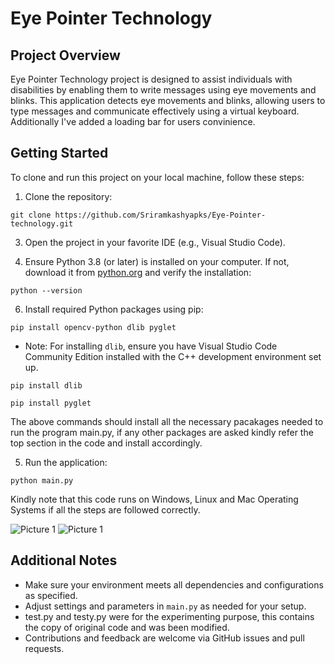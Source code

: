 # Eye Pointer Technology

## Project Overview
Eye Pointer Technology project is designed to assist individuals with disabilities by enabling them to write messages using eye movements and blinks. This application detects eye movements and blinks, allowing users to type messages and communicate effectively using a virtual keyboard. Additionally I've added a loading bar for users convinience.

## Getting Started
To clone and run this project on your local machine, follow these steps:

1. Clone the repository:
```
git clone https://github.com/Sriramkashyapks/Eye-Pointer-technology.git
```


3. Open the project in your favorite IDE (e.g., Visual Studio Code).

4. Ensure Python 3.8 (or later) is installed on your computer. If not, download it from [python.org](https://www.python.org/downloads/release/python-380/) and verify the installation:
```
python --version
```


6. Install required Python packages using pip:
```
pip install opencv-python dlib pyglet
```
- Note: For installing `dlib`, ensure you have Visual Studio Code Community Edition installed with the C++ development environment set up.
```
pip install dlib
```
```
pip install pyglet
```
The above commands should install all the necessary pacakages needed to run the program main.py, if any other packages are asked kindly refer the top section in the code and install accordingly.

5. Run the application:
```
python main.py
```
Kindly note that this code runs on Windows, Linux and Mac Operating Systems if all the steps are followed correctly.


![Picture 1](https://github.com/user-attachments/assets/c7431955-e489-4310-abfd-6ec8d14033f9)
![Picture 1](https://github.com/user-attachments/assets/bd148ec6-71e1-4331-86ca-cb735c41b2a1)


## Additional Notes
- Make sure your environment meets all dependencies and configurations as specified.
- Adjust settings and parameters in `main.py` as needed for your setup.
- test.py and testy.py were for the experimenting purpose, this contains the copy of original code and was been modified.
- Contributions and feedback are welcome via GitHub issues and pull requests.
